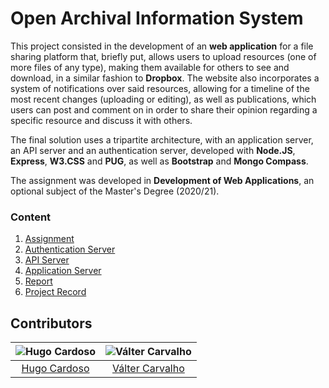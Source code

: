 # Open Archival Information System

This project consisted in the development of an **web application** for a file sharing platform that, briefly put, allows users to upload resources (one of more files of any type), making them available for others to see and download, in a similar fashion to **Dropbox**. The website also incorporates a system of notifications over said resources, allowing for a timeline of the most recent changes (uploading or editing), as well as publications, which users can post and comment on in order to share their opinion regarding a specific resource and discuss it with others.

The final solution uses a tripartite architecture, with an application server, an API server and an authentication server, developed with **Node.JS**, **Express**, **W3.CSS** and **PUG**, as well as **Bootstrap** and **Mongo Compass**.

The assignment was developed in **Development of Web Applications**, an optional subject of the Master's Degree (2020/21).

### Content

1. [Assignment](Projeto%20final%202020.pdf)
2. [Authentication Server](auth-server)
3. [API Server](api-server)
4. [Application Server](app-server)
5. [Report](Relatorio.pdf)
6. [Project Record](project-record)

## Contributors

![Hugo Cardoso][hugo-pic] | ![Válter Carvalho][valter-pic]
:---: | :---:
[Hugo Cardoso][hugo] | [Válter Carvalho][valter]

[hugo]: https://github.com/Abjiri
[hugo-pic]: https://github.com/Abjiri.png?size=120
[valter]: https://github.com/wurzy
[valter-pic]: https://github.com/wurzy.png?size=120

